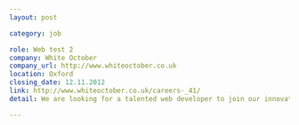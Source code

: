 ```yaml
---
layout: post

category: job

role: Web test 2
company: White October
company_url: http://www.whiteoctober.co.uk
location: Oxford
closing_date: 12.11.2012
link: http://www.whiteoctober.co.uk/careers-_41/
detail: We are looking for a talented web developer to join our innovative web development agency. You need to be a solid developer with a passion for new web technology

---
```

